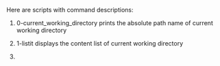 Here are scripts with command descriptions:

1. 0-current_working_directory
prints the absolute path name of current working directory

2. 1-listit
displays the content list of current working directory

3.  
